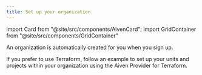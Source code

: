 ```yaml
---
title: Set up your organization
---
```


import Card from "@site/src/components/AivenCard";
import GridContainer from "@site/src/components/GridContainer"

An organization is automatically created for you when you sign up.

<GridContainer columns={3}>
     <Card
      to="/docs/platform/concepts/orgs-units-projects"
      iconName="book"
      title="Organizations overview"
      description="Learn about organizing your resources with organizations, units,
      and projects."
    />
    <Card
      to="/docs/tools/aiven-console/howto/create-orgs-and-units"
      iconName="clipboard"
      title="(Optional) Create organizational units"
      description="Use units to group your Aiven projects."
    />
    <Card
      to="/docs/platform/howto/manage-project"
      iconName="clipboardCheck"
      title="Create your first project"
      description="Create a project to hold your Aiven services."
    />
</GridContainer>

If you prefer to use Terraform, follow an example to set up your units and projects
within your organization using the Aiven Provider for Terraform.
<GridContainer>
  <Card
    to="https://github.com/aiven/terraform-provider-aiven/blob/main/examples/organization/README.md"
    iconName="terraform"
    title="Organization setup with Terraform"
  />
</GridContainer>

<GridContainer>
  <Card
    to="/docs/platform/get-started/get-started-billing"
    title="<-- Billing"
  />
  <Card
    to="/docs/platform/get-started/get-started-users"
    title="Manage users -->"
  />
</GridContainer>
